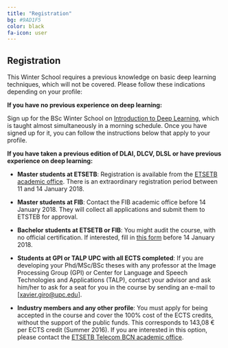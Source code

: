 ```yaml
---
title: "Registration"
bg: #9AD1F5
color: black
fa-icon: user
---
```



## Registration

This Winter School requires a previous knowledge on basic deep learning techniques, which will not be covered. Please follow these indications depending on your profile:

**If you have no previous experience on deep learning:**

Sign up for the BSc Winter School on [Introduction to Deep Learning](https://telecombcn-dl.github.io/2018-idl/), which is taught almost simultaneously in a morning schedule. Once you have signed up for it, you can follow the instructions below that apply to your profile.

**If you have taken a previous edition of DLAI, DLCV, DLSL or have previous experience on deep learning:**

* __Master students at ETSETB__: Registration is available from the [ETSETB academic office](http://www.etsetb.upc.edu/ca/els-serveis/secretaria-oberta). There is an extraordinary registration period between 11 and 14 January 2018.

* __Master students at FIB__: Contact the FIB academic office before 14 January 2018. They will collect all applications and submit them to ETSTEB for approval. 

* __Bachelor students at ETSETB or FIB__: You might audit the course, with no official certification. If interested, fill in [this form](https://docs.google.com/forms/d/e/1FAIpQLSeUK0gyuwXWxfGw5-WPh7tHQ8jOGuZhwWqWDu4S-aTZmvWSZA/viewform?usp=sf_link) before 14 January 2018. 

* __Students at GPI or TALP UPC with all ECTS completed__: If you are developing your Phd/MSc/BSc theses with any professor at the Image Processing Group (GPI) or Center for Language and Speech Technologies and Applications (TALP), contact your advisor and ask him/her to ask for a seat for you in the course by sending an e-mail to [xavier.giro@upc.edu]. 

* __Industry members and any other profile__: You must apply for being accepted in the course and cover the 100% cost of the ECTS credits, without the support of the public funds. This corresponds to 143,08 € per ECTS credit (Summer 2016). If you are interested in this option, please contact the [ETSETB Telecom BCN academic office](http://www.etsetb.upc.edu/ca/els-serveis/secretaria-oberta).
